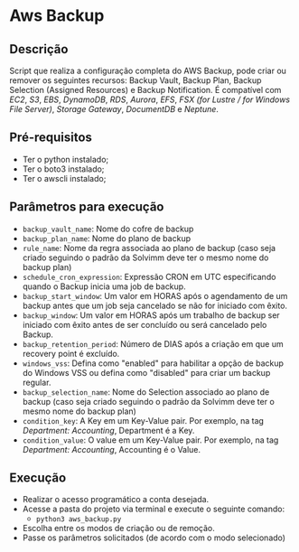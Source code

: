 # Aws Backup

## Descrição

Script que realiza a configuração completa do AWS Backup, pode criar ou remover os seguintes recursos: Backup Vault, Backup Plan, Backup Selection (Assigned Resources) e Backup Notification. É compatível com *EC2*, *S3*, *EBS*, *DynamoDB*, *RDS*, *Aurora*, *EFS*, *FSX (for Lustre / for Windows File Server)*, *Storage Gateway*, *DocumentDB* e *Neptune*.

## Pré-requisitos

- Ter o python instalado;
- Ter o boto3 instalado;
- Ter o awscli instalado;

## Parâmetros para execução

- `backup_vault_name`: Nome do cofre de backup
- `backup_plan_name`: Nome do plano de backup
- `rule_name`: Nome da regra associada ao plano de backup (caso seja criado seguindo o padrão da Solvimm deve ter o mesmo nome do backup plan)
- `schedule_cron_expression`: Expressão CRON em UTC especificando quando o Backup inicia uma job de backup.
- `backup_start_window`: Um valor em HORAS após o agendamento de um backup antes que um job seja cancelado se não for iniciado com êxito. 
- `backup_window`: Um valor em HORAS após um trabalho de backup ser iniciado com êxito antes de ser concluído ou será cancelado pelo Backup.
- `backup_retention_period`: Número de DIAS após a criação em que um recovery point é excluído.
- `windows_vss`: Defina como "enabled" para habilitar a opção de backup do Windows VSS ou defina como "disabled" para criar um backup regular.
- `backup_selection_name`: Nome do Selection associado ao plano de backup (caso seja criado seguindo o padrão da Solvimm deve ter o mesmo nome do backup plan)
- `condition_key`: A Key em um Key-Value pair. Por exemplo, na tag *Department: Accounting*, Department é a Key.
- `condition_value`: O value em um Key-Value pair. Por exemplo, na tag *Department: Accounting*, Accounting é o Value.

## Execução
- Realizar o acesso programático a conta desejada.
- Acesse a pasta do projeto via terminal e execute o seguinte comando:
	- `python3 aws_backup.py`
- Escolha entre os modos de criação ou de remoção.
- Passe os parâmetros solicitados (de acordo com o modo selecionado)
